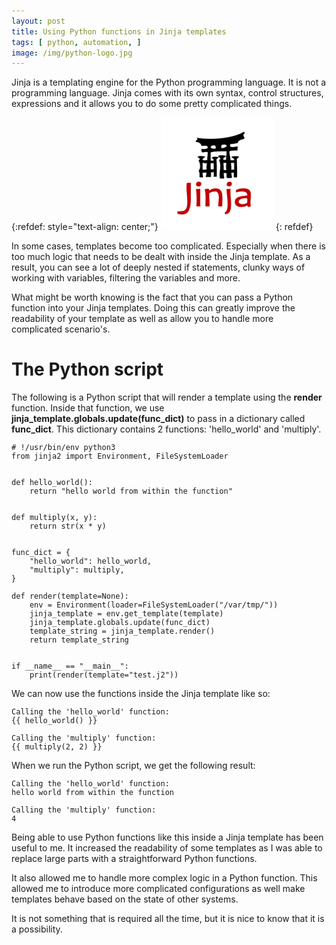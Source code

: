 ```yaml
---
layout: post
title: Using Python functions in Jinja templates
tags: [ python, automation, ]
image: /img/python-logo.jpg
---
```





Jinja is a templating engine for the Python programming language. It is not a programming language. Jinja comes with its own syntax, control structures, expressions and it allows you to do some pretty complicated things.

{:refdef: style="text-align: center;"}
![Jinja logo](/img/jinja_logo.png "Jinja logo")
{: refdef}

In some cases, templates become too complicated. Especially when there is too much logic that needs to be dealt with inside the Jinja template. As a result, you can see a lot of deeply nested if statements, clunky ways of working with variables, filtering the variables and more. 

What might be worth knowing is the fact that you can pass a Python function into your Jinja templates. Doing this can greatly improve the readability of your template as well as allow you to handle more complicated scenario's.


# The Python script

The following is a Python script that will render a template using the <b>render</b> function. Inside that function, we use <b>jinja_template.globals.update(func_dict)</b> to pass in a dictionary called <b>func_dict</b>. This dictionary contains 2 functions: 'hello_world' and 'multiply'.


<pre style="font-size:12px">
# !/usr/bin/env python3
from jinja2 import Environment, FileSystemLoader


def hello_world():
    return "hello world from within the function"


def multiply(x, y):
    return str(x * y)


func_dict = {
    "hello_world": hello_world,
    "multiply": multiply,
}

def render(template=None):
    env = Environment(loader=FileSystemLoader("/var/tmp/"))
    jinja_template = env.get_template(template)
    jinja_template.globals.update(func_dict)
    template_string = jinja_template.render()
    return template_string


if __name__ == "__main__":
    print(render(template="test.j2"))
</pre>

We can now use the functions inside the Jinja template like so:

<pre style="font-size:12px">
Calling the 'hello_world' function:
{{ hello_world() }}

Calling the 'multiply' function:
{{ multiply(2, 2) }}
</pre>

When we run the Python script, we get the following result:

<pre style="font-size:12px">
Calling the 'hello_world' function:
hello world from within the function

Calling the 'multiply' function:
4
</pre>


Being able to use Python functions like this inside a Jinja template has been useful to me. It increased the readability of some templates as I was able to replace large parts with a straightforward Python functions. 

It also allowed me to handle more complex logic in a Python function. This allowed me to introduce more complicated configurations as well make templates behave based on the state of other systems. 

It is not something that is required all the time, but it is nice to know that it is a possibility.

